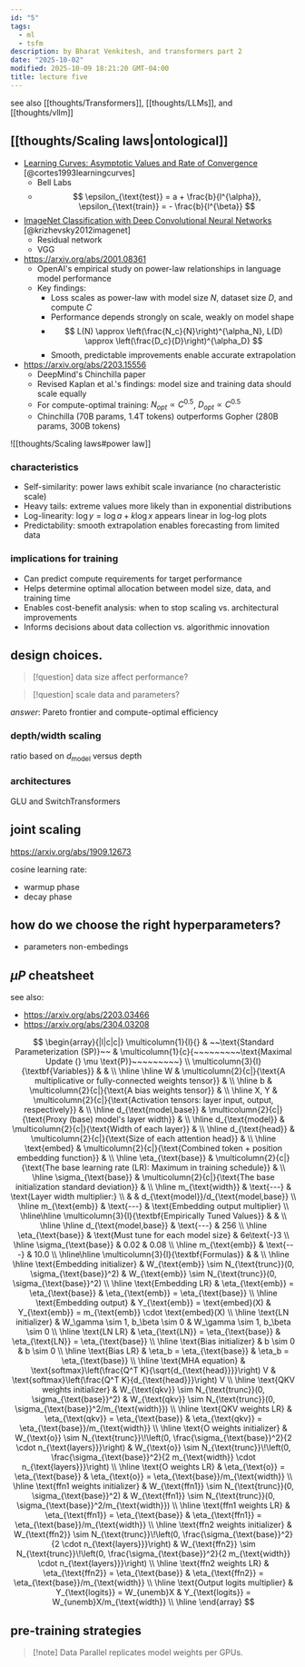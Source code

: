```yaml
---
id: "5"
tags:
  - ml
  - tsfm
description: by Bharat Venkitesh, and transformers part 2
date: "2025-10-02"
modified: 2025-10-09 18:21:20 GMT-04:00
title: lecture five
---
```


see also [[thoughts/Transformers]], [[thoughts/LLMs]], and [[thoughts/vllm]]

## [[thoughts/Scaling laws|ontological]]

- [Learning Curves: Asymptotic Values and Rate of Convergence](https://proceedings.neurips.cc/paper/1993/hash/1aa48fc4880bb0c9b8a3bf979d3b917e-Abstract.html) [@cortes1993learningcurves]
  - Bell Labs
  - $$
    \epsilon_{\text{test}} = a + \frac{b}{l^{\alpha}}, \epsilon_{\text{train}} = - \frac{b}{l^{\beta}}
    $$
- [ImageNet Classification with Deep Convolutional Neural Networks](https://proceedings.neurips.cc/paper_files/paper/2012/file/c399862d3b9d6b76c8436e924a68c45b-Paper.pdf) [@krizhevsky2012imagenet]
  - Residual network
  - VGG
- https://arxiv.org/abs/2001.08361
  - OpenAI's empirical study on power-law relationships in language model performance
  - Key findings:
    - Loss scales as power-law with model size $N$, dataset size $D$, and compute $C$
    - Performance depends strongly on scale, weakly on model shape
    - $$
      L(N) \approx \left(\frac{N_c}{N}\right)^{\alpha_N}, L(D) \approx \left(\frac{D_c}{D}\right)^{\alpha_D}
      $$
    - Smooth, predictable improvements enable accurate extrapolation
- https://arxiv.org/abs/2203.15556
  - DeepMind's Chinchilla paper
  - Revised Kaplan et al.'s findings: model size and training data should scale equally
  - For compute-optimal training: $N_{opt} \propto C^{0.5}$, $D_{opt} \propto C^{0.5}$
  - Chinchilla (70B params, 1.4T tokens) outperforms Gopher (280B params, 300B tokens)

![[thoughts/Scaling laws#power law]]

### characteristics

- Self-similarity: power laws exhibit scale invariance (no characteristic scale)
- Heavy tails: extreme values more likely than in exponential distributions
- Log-linearity: $\log y = \log a + k \log x$ appears linear in log-log plots
- Predictability: smooth extrapolation enables forecasting from limited data

### implications for training

- Can predict compute requirements for target performance
- Helps determine optimal allocation between model size, data, and training time
- Enables cost-benefit analysis: when to stop scaling vs. architectural improvements
- Informs decisions about data collection vs. algorithmic innovation

## design choices.

> [!question]
> data size affect performance?

> [!question]
> scale data and parameters?

_answer_: Pareto frontier and compute-optimal efficiency

### depth/width scaling

ratio based on $d_{\text{model}}$ versus depth

### architectures

GLU and SwitchTransformers

## joint scaling

https://arxiv.org/abs/1909.12673

cosine learning rate:

- warmup phase
- decay phase

## how do we choose the right hyperparameters?

- parameters non-embedings

## $\mu P$ cheatsheet

see also:

- https://arxiv.org/abs/2203.03466
- https://arxiv.org/abs/2304.03208

$$
\begin{array}{|l|c|c|}
\multicolumn{1}{l}{} & ~~\text{Standard Parameterization (SP)}~~ & \multicolumn{1}{c}{~~~~~~~~~\text{Maximal Update (} \mu \text{P)}~~~~~~~~~} \\
\multicolumn{3}{l}{\textbf{Variables}} & & \\
\hline \hline
W & \multicolumn{2}{c|}{\text{A multiplicative or fully-connected weights tensor}} & \\
\hline
b & \multicolumn{2}{c|}{\text{A bias weights tensor}} & \\
\hline
X, Y & \multicolumn{2}{c|}{\text{Activation tensors: layer input, output, respectively}} & \\
\hline
d_{\text{model,base}} & \multicolumn{2}{c|}{\text{Proxy (base) model's layer width}} & \\
\hline
d_{\text{model}} & \multicolumn{2}{c|}{\text{Width of each layer}} & \\
\hline
d_{\text{head}} & \multicolumn{2}{c|}{\text{Size of each attention head}} & \\
\hline
\text{embed} & \multicolumn{2}{c|}{\text{Combined token + position embedding function}} & \\
\hline
\eta_{\text{base}} & \multicolumn{2}{c|}{\text{The base learning rate (LR): Maximum in training schedule}} & \\
\hline
\sigma_{\text{base}} & \multicolumn{2}{c|}{\text{The base initialization standard deviation}} & \\
\hline
m_{\text{width}} & \text{---} & \text{Layer width multiplier:} \\
& & d_{\text{model}}/d_{\text{model,base}} \\
\hline
m_{\text{emb}} & \text{---} & \text{Embedding output multiplier} \\
\hline\hline
\multicolumn{3}{l}{\textbf{Empirically Tuned Values}} & & \\
\hline \hline
d_{\text{model,base}} & \text{---} & 256 \\
\hline
\eta_{\text{base}} & \text{Must tune for each model size} & 6e\text{-}3 \\
\hline
\sigma_{\text{base}} & 0.02 & 0.08 \\
\hline
m_{\text{emb}} & \text{---} & 10.0 \\
\hline\hline
\multicolumn{3}{l}{\textbf{Formulas}} & & \\
\hline \hline
\text{Embedding initializer} & W_{\text{emb}} \sim N_{\text{trunc}}(0, \sigma_{\text{base}}^2) & W_{\text{emb}} \sim N_{\text{trunc}}(0, \sigma_{\text{base}}^2) \\
\hline
\text{Embedding LR} & \eta_{\text{emb}} = \eta_{\text{base}} & \eta_{\text{emb}} = \eta_{\text{base}} \\
\hline
\text{Embedding output} & Y_{\text{emb}} = \text{embed}(X) & Y_{\text{emb}} = m_{\text{emb}} \cdot \text{embed}(X) \\
\hline
\text{LN initializer} & W_\gamma \sim 1, b_\beta \sim 0 & W_\gamma \sim 1, b_\beta \sim 0 \\
\hline
\text{LN LR} & \eta_{\text{LN}} = \eta_{\text{base}} & \eta_{\text{LN}} = \eta_{\text{base}} \\
\hline
\text{Bias initializer} & b \sim 0 & b \sim 0 \\
\hline
\text{Bias LR} & \eta_b = \eta_{\text{base}} & \eta_b = \eta_{\text{base}} \\
\hline
\text{MHA equation} & \text{softmax}\left(\frac{Q^T K}{\sqrt{d_{\text{head}}}}\right) V & \text{softmax}\left(\frac{Q^T K}{d_{\text{head}}}\right) V \\
\hline
\text{QKV weights initializer} & W_{\text{qkv}} \sim N_{\text{trunc}}(0, \sigma_{\text{base}}^2) & W_{\text{qkv}} \sim N_{\text{trunc}}(0, \sigma_{\text{base}}^2/m_{\text{width}}) \\
\hline
\text{QKV weights LR} & \eta_{\text{qkv}} = \eta_{\text{base}} & \eta_{\text{qkv}} = \eta_{\text{base}}/m_{\text{width}} \\
\hline
\text{O weights initializer} & W_{\text{o}} \sim N_{\text{trunc}}\!\left(0, \frac{\sigma_{\text{base}}^2}{2 \cdot n_{\text{layers}}}\right) & W_{\text{o}} \sim N_{\text{trunc}}\!\left(0, \frac{\sigma_{\text{base}}^2}{2 m_{\text{width}} \cdot n_{\text{layers}}}\right) \\
\hline
\text{O weights LR} & \eta_{\text{o}} = \eta_{\text{base}} & \eta_{\text{o}} = \eta_{\text{base}}/m_{\text{width}} \\
\hline
\text{ffn1 weights initializer} & W_{\text{ffn1}} \sim N_{\text{trunc}}(0, \sigma_{\text{base}}^2) & W_{\text{ffn1}} \sim N_{\text{trunc}}(0, \sigma_{\text{base}}^2/m_{\text{width}}) \\
\hline
\text{ffn1 weights LR} & \eta_{\text{ffn1}} = \eta_{\text{base}} & \eta_{\text{ffn1}} = \eta_{\text{base}}/m_{\text{width}} \\
\hline
\text{ffn2 weights initializer} & W_{\text{ffn2}} \sim N_{\text{trunc}}\!\left(0, \frac{\sigma_{\text{base}}^2}{2 \cdot n_{\text{layers}}}\right) & W_{\text{ffn2}} \sim N_{\text{trunc}}\!\left(0, \frac{\sigma_{\text{base}}^2}{2 m_{\text{width}} \cdot n_{\text{layers}}}\right) \\
\hline
\text{ffn2 weights LR} & \eta_{\text{ffn2}} = \eta_{\text{base}} & \eta_{\text{ffn2}} = \eta_{\text{base}}/m_{\text{width}} \\
\hline
\text{Output logits multiplier} & Y_{\text{logits}} = W_{unemb}X & Y_{\text{logits}} = W_{unemb}X/m_{\text{width}} \\
\hline
\end{array}
$$

## pre-training strategies

> [!note] Data Parallel
> replicates model weights per GPUs.
